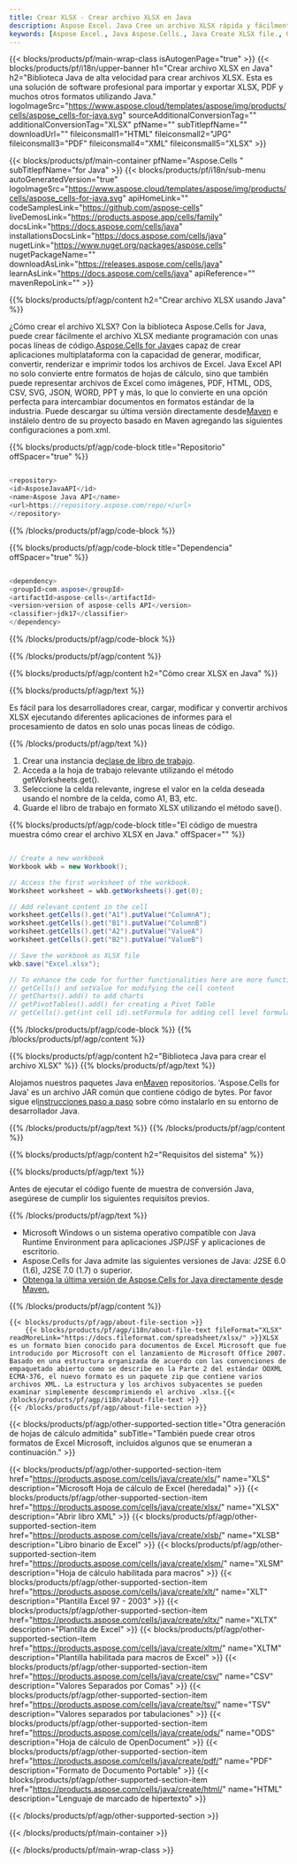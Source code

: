 ```yaml
---
title: Crear XLSX - Crear archivo XLSX en Java
description: Aspose Excel. Java Cree un archivo XLSX rápida y fácilmente con Aspose.Cells. Genere un archivo XLSX usando Java. Cree XLSX en Java. Java XLSX Creater.
keywords: [Aspose Excel., Java Aspose.Cells., Java Create XLSX file., Generate XLSX file in Java., Create XLSX file using Java., Write data to XLSX file via Java., Create a XLSX file in Java., Java Generate a XLSX file., Java XLSX Creater]
---
```

{{< blocks/products/pf/main-wrap-class isAutogenPage="true" >}}
{{< blocks/products/pf/i18n/upper-banner h1="Crear archivo XLSX en Java" h2="Biblioteca Java de alta velocidad para crear archivos XLSX. Esta es una solución de software profesional para importar y exportar XLSX, PDF y muchos otros formatos utilizando Java." logoImageSrc="https://www.aspose.cloud/templates/aspose/img/products/cells/aspose_cells-for-java.svg" sourceAdditionalConversionTag="" additionalConversionTag="XLSX" pfName="" subTitlepfName="" downloadUrl="" fileiconsmall1="HTML" fileiconsmall2="JPG" fileiconsmall3="PDF" fileiconsmall4="XML" fileiconsmall5="XLSX" >}}

{{< blocks/products/pf/main-container pfName="Aspose.Cells " subTitlepfName="for Java" >}}
{{< blocks/products/pf/i18n/sub-menu autoGeneratedVersion="true" logoImageSrc="https://www.aspose.cloud/templates/aspose/img/products/cells/aspose_cells-for-java.svg" apiHomeLink="" codeSamplesLink="https://github.com/aspose-cells" liveDemosLink="https://products.aspose.app/cells/family" docsLink="https://docs.aspose.com/cells/java" installationsDocsLink="https://docs.aspose.com/cells/java" nugetLink="https://www.nuget.org/packages/aspose.cells" nugetPackageName="" downloadAsLink="https://releases.aspose.com/cells/java" learnAsLink="https://docs.aspose.com/cells/java" apiReference="" mavenRepoLink="" >}}

{{% blocks/products/pf/agp/content h2="Crear archivo XLSX usando Java" %}}

 ¿Cómo crear el archivo XLSX? Con la biblioteca Aspose.Cells for Java, puede crear fácilmente el archivo XLSX mediante programación con unas pocas líneas de código.[Aspose.Cells for Java](https://products.aspose.com/cells/java)es capaz de crear aplicaciones multiplataforma con la capacidad de generar, modificar, convertir, renderizar e imprimir todos los archivos de Excel. Java Excel API no solo convierte entre formatos de hojas de cálculo, sino que también puede representar archivos de Excel como imágenes, PDF, HTML, ODS, CSV, SVG, JSON, WORD, PPT y más, lo que lo convierte en una opción perfecta para intercambiar documentos en formatos estándar de la industria. Puede descargar su última versión directamente desde[Maven](https://repository.aspose.com/webapp/#/artifacts/browse/tree/General/repo/com/aspose/aspose-cells) e instálelo dentro de su proyecto basado en Maven agregando las siguientes configuraciones a pom.xml.

{{% blocks/products/pf/agp/code-block title="Repositorio" offSpacer="true" %}}

```cs

<repository>
<id>AsposeJavaAPI</id>
<name>Aspose Java API</name>
<url>https://repository.aspose.com/repo/</url>
</repository>

```

{{% /blocks/products/pf/agp/code-block %}}

{{% blocks/products/pf/agp/code-block title="Dependencia" offSpacer="true" %}}

```cs

<dependency>
<groupId>com.aspose</groupId>
<artifactId>aspose-cells</artifactId>
<version>version of aspose-cells API</version>
<classifier>jdk17</classifier>
</dependency>

```

{{% /blocks/products/pf/agp/code-block %}}

{{% /blocks/products/pf/agp/content %}}



{{% blocks/products/pf/agp/content h2="Cómo crear XLSX en Java" %}}

{{% blocks/products/pf/agp/text %}}

 Es fácil para los desarrolladores crear, cargar, modificar y convertir archivos XLSX ejecutando diferentes aplicaciones de informes para el procesamiento de datos en solo unas pocas líneas de código.

{{% /blocks/products/pf/agp/text %}}

1.  Crear una instancia de[clase de libro de trabajo](https://reference.aspose.com/cells/java/com.aspose.cells/Workbook).
1.  Acceda a la hoja de trabajo relevante utilizando el método getWorksheets.get().
1.  Seleccione la celda relevante, ingrese el valor en la celda deseada usando el nombre de la celda, como A1, B3, etc.
1. Guarde el libro de trabajo en formato XLSX utilizando el método save().

{{% blocks/products/pf/agp/code-block title="El código de muestra muestra cómo crear el archivo XLSX en Java." offSpacer="" %}}

```cs

// Create a new workbook
Workbook wkb = new Workbook();

// Access the first worksheet of the workbook.
Worksheet worksheet = wkb.getWorksheets().get(0);

// Add relevant content in the cell
worksheet.getCells().get("A1").putValue("ColumnA");
worksheet.getCells().get("B1").putValue("ColumnB")
worksheet.getCells().get("A2").putValue("ValueA")
worksheet.getCells().get("B2").putValue("ValueB")

// Save the workbook as XLSX file
wkb.save("Excel.xlsx"); 

// To enhance the code for further functionalities here are more functions
// getCells() and setValue for modifying the cell content
// getCharts().add() to add charts
// getPivotTables().add() for creating a Pivot Table
// getCells().get(int cell id).setFormula for adding cell level formula

```

{{% /blocks/products/pf/agp/code-block %}}
{{% /blocks/products/pf/agp/content %}}

{{% blocks/products/pf/agp/content h2="Biblioteca Java para crear el archivo XLSX" %}}
{{% blocks/products/pf/agp/text %}}

 Alojamos nuestros paquetes Java en[Maven](https://repository.aspose.com/webapp/#/artifacts/browse/tree/General/repo/com/aspose/aspose-cells) repositorios. 'Aspose.Cells for Java' es un archivo JAR común que contiene código de bytes. Por favor sigue el[instrucciones paso a paso](https://docs.aspose.com/cells/java/installation/) sobre cómo instalarlo en su entorno de desarrollador Java.

{{% /blocks/products/pf/agp/text %}}
{{% /blocks/products/pf/agp/content %}}

{{% blocks/products/pf/agp/content h2="Requisitos del sistema" %}}

{{% blocks/products/pf/agp/text %}}

 Antes de ejecutar el código fuente de muestra de conversión Java, asegúrese de cumplir los siguientes requisitos previos.

{{% /blocks/products/pf/agp/text %}}

- Microsoft Windows o un sistema operativo compatible con Java Runtime Environment para aplicaciones JSP/JSF y aplicaciones de escritorio.
- Aspose.Cells for Java admite las siguientes versiones de Java: J2SE 6.0 (1.6), J2SE 7.0 (1.7) o superior.
- [Obtenga la última versión de Aspose.Cells for Java directamente desde Maven.](https://docs.aspose.com/cells/java/installation/) 

{{% /blocks/products/pf/agp/content %}}

<!-- aboutfile Starts -->
    {{< blocks/products/pf/agp/about-file-section >}}
        {{< blocks/products/pf/agp/i18n/about-file-text fileFormat="XLSX" readMoreLink="https://docs.fileformat.com/spreadsheet/xlsx/" >}}XLSX es un formato bien conocido para documentos de Excel Microsoft que fue introducido por Microsoft con el lanzamiento de Microsoft Office 2007. Basado en una estructura organizada de acuerdo con las convenciones de empaquetado abierto como se describe en la Parte 2 del estándar OOXML ECMA-376, el nuevo formato es un paquete zip que contiene varios archivos XML. La estructura y los archivos subyacentes se pueden examinar simplemente descomprimiendo el archivo .xlsx.{{< /blocks/products/pf/agp/i18n/about-file-text >}}
    {{< /blocks/products/pf/agp/about-file-section >}}
<!-- aboutfile Ends -->

{{< blocks/products/pf/agp/other-supported-section title="Otra generación de hojas de cálculo admitida" subTitle="También puede crear otros formatos de Excel Microsoft, incluidos algunos que se enumeran a continuación." >}}

{{< blocks/products/pf/agp/other-supported-section-item href="https://products.aspose.com/cells/java/create/xls/" name="XLS" description="Microsoft Hoja de cálculo de Excel (heredada)" >}} 
{{< blocks/products/pf/agp/other-supported-section-item href="https://products.aspose.com/cells/java/create/xlsx/" name="XLSX" description="Abrir libro XML" >}} 
{{< blocks/products/pf/agp/other-supported-section-item href="https://products.aspose.com/cells/java/create/xlsb/" name="XLSB" description="Libro binario de Excel" >}} 
{{< blocks/products/pf/agp/other-supported-section-item href="https://products.aspose.com/cells/java/create/xlsm/" name="XLSM" description="Hoja de cálculo habilitada para macros" >}} 
{{< blocks/products/pf/agp/other-supported-section-item href="https://products.aspose.com/cells/java/create/xlt/" name="XLT" description="Plantilla Excel 97 - 2003" >}} 
{{< blocks/products/pf/agp/other-supported-section-item href="https://products.aspose.com/cells/java/create/xltx/" name="XLTX" description="Plantilla de Excel" >}} 
{{< blocks/products/pf/agp/other-supported-section-item href="https://products.aspose.com/cells/java/create/xltm/" name="XLTM" description="Plantilla habilitada para macros de Excel" >}} 
{{< blocks/products/pf/agp/other-supported-section-item href="https://products.aspose.com/cells/java/create/csv/" name="CSV" description="Valores Separados por Comas" >}} 
{{< blocks/products/pf/agp/other-supported-section-item href="https://products.aspose.com/cells/java/create/tsv/" name="TSV" description="Valores separados por tabulaciones" >}} 
{{< blocks/products/pf/agp/other-supported-section-item href="https://products.aspose.com/cells/java/create/ods/" name="ODS" description="Hoja de cálculo de OpenDocument" >}}
{{< blocks/products/pf/agp/other-supported-section-item href="https://products.aspose.com/cells/java/create/pdf/" name="PDF" description="Formato de Documento Portable" >}} 
{{< blocks/products/pf/agp/other-supported-section-item href="https://products.aspose.com/cells/java/create/html/" name="HTML" description="Lenguaje de marcado de hipertexto" >}} 

{{< /blocks/products/pf/agp/other-supported-section >}}

{{< /blocks/products/pf/main-container >}}
    
{{< /blocks/products/pf/main-wrap-class >}}
